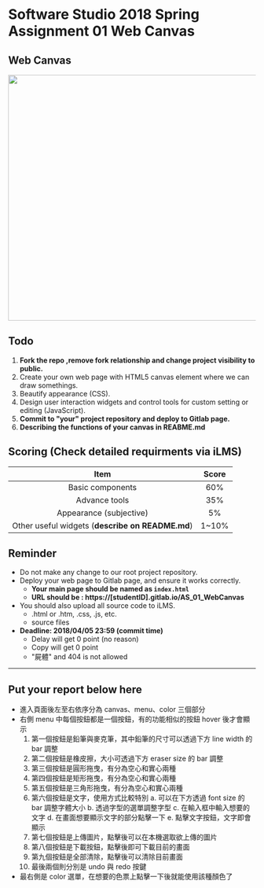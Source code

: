 # Software Studio 2018 Spring Assignment 01 Web Canvas

## Web Canvas
<img src="example01.gif" width="700px" height="500px"></img>

## Todo
1. **Fork the repo ,remove fork relationship and change project visibility to public.**
2. Create your own web page with HTML5 canvas element where we can draw somethings.
3. Beautify appearance (CSS).
4. Design user interaction widgets and control tools for custom setting or editing (JavaScript).
5. **Commit to "your" project repository and deploy to Gitlab page.**
6. **Describing the functions of your canvas in REABME.md**

## Scoring (Check detailed requirments via iLMS)

| **Item**                                         | **Score** |
| :----------------------------------------------: | :-------: |
| Basic components                                 | 60%       |
| Advance tools                                    | 35%       |
| Appearance (subjective)                          | 5%        |
| Other useful widgets (**describe on README.md**) | 1~10%     |

## Reminder
* Do not make any change to our root project repository.
* Deploy your web page to Gitlab page, and ensure it works correctly.
    * **Your main page should be named as ```index.html```**
    * **URL should be : https://[studentID].gitlab.io/AS_01_WebCanvas**
* You should also upload all source code to iLMS.
    * .html or .htm, .css, .js, etc.
    * source files
* **Deadline: 2018/04/05 23:59 (commit time)**
    * Delay will get 0 point (no reason)
    * Copy will get 0 point
    * "屍體" and 404 is not allowed

---

## Put your report below here

* 進入頁面後左至右依序分為 canvas、menu、color 三個部分
* 右側 menu 中每個按鈕都是一個按鈕，有的功能相似的按鈕 hover 後才會顯示
  1. 第一個按鈕是鉛筆與麥克筆，其中鉛筆的尺寸可以透過下方 line width 的 bar 調整
  2. 第二個按鈕是橡皮擦，大小可透過下方 eraser size 的 bar 調整
  3. 第三個按鈕是圓形拖曳，有分為空心和實心兩種
  4. 第四個按鈕是矩形拖曳，有分為空心和實心兩種
  5. 第五個按鈕是三角形拖曳，有分為空心和實心兩種
  6. 第六個按鈕是文字，使用方式比較特別
    a. 可以在下方透過 font size 的 bar 調整字體大小
    b. 透過字型的選單調整字型
    c. 在輸入框中輸入想要的文字
    d. 在畫面想要顯示文字的部分點擊一下
    e. 點擊文字按鈕，文字即會顯示
  7. 第七個按鈕是上傳圖片，點擊後可以在本機選取欲上傳的圖片
  8. 第八個按鈕是下載按鈕，點擊後即可下載目前的畫面
  9. 第九個按鈕是全部清除，點擊後可以清除目前畫面
  10. 最後兩個則分別是 undo 與 redo 按鍵
* 最右側是 color 選單，在想要的色票上點擊一下後就能使用該種顏色了